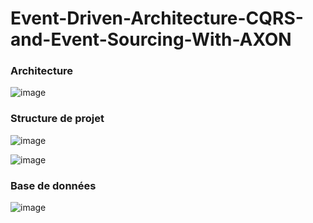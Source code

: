 # Event-Driven-Architecture-CQRS-and-Event-Sourcing-With-AXON
### Architecture 
![image](https://user-images.githubusercontent.com/86124754/209468761-221936a0-685e-4fa9-a877-16f51148cb18.png)
### Structure de projet
![image](https://user-images.githubusercontent.com/86124754/209468802-0118f159-d080-4502-92e9-aa60c5f42a84.png)


![image](https://user-images.githubusercontent.com/86124754/209468931-f9c1cb23-5168-4bb0-b176-fe497528682a.png)

### Base de données
![image](https://user-images.githubusercontent.com/86124754/209468995-73424924-bd81-4ea6-86a4-ed2b8f187ab0.png)

